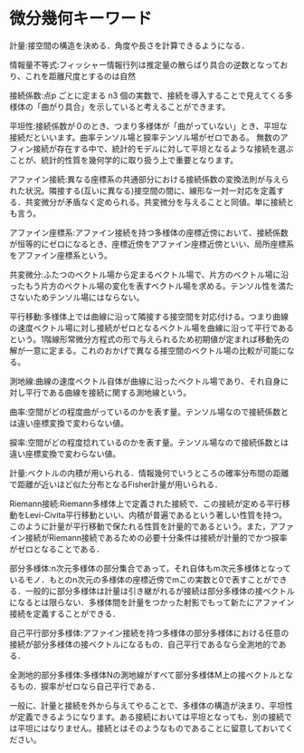 # 微分幾何キーワード


計量:接空間の構造を決める．角度や長さを計算できるようになる．

情報量不等式:フィッシャー情報行列は推定量の散らばり具合の逆数となっており、これを距離尺度とするのは自然

接続係数:点p ごとに定まる n3 個の実数で、接続を導入することで見えてくる多様体の「曲がり具合」を示していると考えることができます。

平坦性:接続係数が０のとき、つまり多様体が「曲がっていない」とき、平坦な接続だといいます。曲率テンソル場と捩率テンソル場がゼロである。
無数のアフィン接続が存在する中で、統計的モデルに対して平坦となるような接続を選ぶことが、統計的性質を幾何学的に取り扱う上で重要となります。

アファイン接続:異なる座標系の共通部分における接続係数の変換法則が与えられた状況。隣接する(互いに異なる)接空間の間に、線形な一対一対応を定義する．共変微分が矛盾なく定められる。共変微分を与えることと同値。単に接続とも言う。

アファイン座標系:アファイン接続を持つ多様体の座標近傍において、接続係数が恒等的にゼロになるとき、座標近傍をアファイン座標近傍といい、局所座標系をアファイン座標系という。

共変微分:ふたつのベクトル場から定まるベクトル場で、片方のベクトル場に沿ったもう片方のベクトル場の変化を表すベクトル場を求める。テンソル性を満たさないためテンソル場にはならない。

平行移動:多様体上では曲線に沿って隣接する接空間を対応付ける。つまり曲線の速度ベクトル場に対し接続がゼロとなるベクトル場を曲線に沿って平行であるという。1階線形常微分方程式の形で与えられるため初期値が定まれば移動先の解が一意に定まる。これのおかげで異なる接空間のベクトル場の比較が可能になる。

測地線:曲線の速度ベクトル自体が曲線に沿ったベクトル場であり、それ自身に対し平行である曲線を接続に関する測地線という。

曲率:空間がどの程度曲がっているのかを表す量。テンソル場なので接続係数とは違い座標変換で変わらない値。

捩率:空間がどの程度捻れているのかを表す量。テンソル場なので接続係数とは違い座標変換で変わらない値。

計量:ベクトルの内積が用いられる．情報幾何でいうところの確率分布間の距離で距離が近いほど似た分布となるFisher計量が用いられる．

Riemann接続:Riemann多様体上で定義された接続で、この接続が定める平行移動をLevi-Civita平行移動といい、内積が普遍であるという著しい性質を持つ。このように計量が平行移動で保たれる性質を計量的であるという。また，アファイン接続がRiemann接続であるための必要十分条件は接続が計量的でかつ捩率がゼロとなることである．

部分多様体:n次元多様体の部分集合であって，それ自体もm次元多様体となっているモノ．もとのn次元の多様体の座標近傍でmこの実数と0で表すことができる．一般的に部分多様体は計量は引き継がれるが接続は部分多様体の接ベクトルになるとは限らない．多様体間を計量をつかった射影でもって新たにアファイン接続を定義することができる．

自己平行部分多様体:アファイン接続を持つ多様体の部分多様体における任意の接続が部分多様体の接ベクトルになるもの．自己平行であるなら全測地的である．

全測地的部分多様体:多様体Nの測地線がすべて部分多様体M上の接ベクトルとなるもの．捩率がゼロなら自己平行である．

一般に、計量と接続を外から与えてやることで、多様体の構造が決まり、平坦性が定義できるようになります。ある接続においては平坦となっても、別の接続では平坦にはなりません。接続とはそのようなものであることに留意しておいてください。
